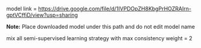 model link = https://drive.google.com/file/d/1IVPDOpZH8KbgPrHOZRAIrn-gptVCffiD/view?usp=sharing

**Note:** Place downloaded model under this path and do not edit model name

mix all semi-supervised learning strategy with max consistency weight = 2
